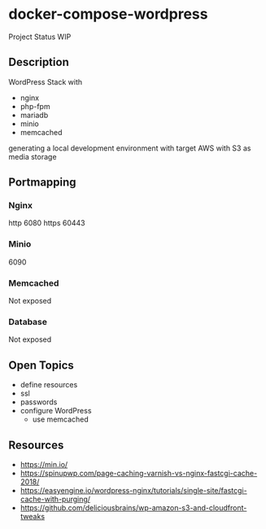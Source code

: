 # docker-compose-wordpress

Project Status WIP

## Description

WordPress Stack with 
- nginx
- php-fpm
- mariadb
- minio
- memcached

generating a local development environment with target AWS with S3 as media storage

## Portmapping

### Nginx
http 6080
https 60443

### Minio
6090 

### Memcached
Not exposed

### Database
Not exposed

## Open Topics 
- define resources
- ssl
- passwords
- configure WordPress
  - use memcached 


## Resources

- https://min.io/
- https://spinupwp.com/page-caching-varnish-vs-nginx-fastcgi-cache-2018/
- https://easyengine.io/wordpress-nginx/tutorials/single-site/fastcgi-cache-with-purging/
- https://github.com/deliciousbrains/wp-amazon-s3-and-cloudfront-tweaks
